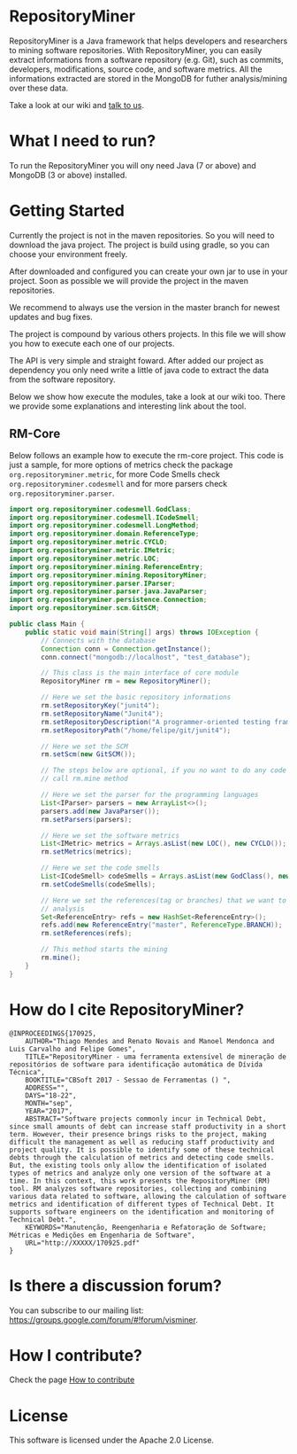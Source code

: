 # RepositoryMiner

RepositoryMiner is a Java framework that helps developers and researchers to mining software repositories. With RepositoryMiner, you can easily extract informations from a software repository (e.g. Git), such as commits, developers, modifications, source code, and software metrics. All the informations extracted are stored in the MongoDB for futher analysis/mining over these data.

Take a look at our wiki and [talk to us](https://groups.google.com/forum/#!forum/visminer).

# What I need to run?

To run the RepositoryMiner you will ony need Java (7 or above) and MongoDB (3 or above) installed.

# Getting Started

Currently the project is not in the maven repositories. So you will need to download the java project. The project is build  using gradle, so you can choose your environment freely.

After downloaded and configured you can create your own jar to use in your project. Soon as possible we will provide the project in the maven repositories.

We recommend to always use the version in the master branch for newest updates and bug fixes.

The project is compound by various others projects. In this file we will show you how to execute each one of our projects. 

The API is very simple and straight foward. After added our project as dependency you only need write a little  of java code to extract the data from the software repository. 

Below we show how execute the modules, take a  look at our wiki too. There we provide some explanations and interesting link about the tool.

## RM-Core

Below follows an example how to execute the rm-core project. This code is just a sample, for more options of metrics check the package `org.repositoryminer.metric`, for more Code Smells check `org.repositoryminer.codesmell` and for more parsers check `org.repositoryminer.parser`.

```java
import org.repositoryminer.codesmell.GodClass;
import org.repositoryminer.codesmell.ICodeSmell;
import org.repositoryminer.codesmell.LongMethod;
import org.repositoryminer.domain.ReferenceType;
import org.repositoryminer.metric.CYCLO;
import org.repositoryminer.metric.IMetric;
import org.repositoryminer.metric.LOC;
import org.repositoryminer.mining.ReferenceEntry;
import org.repositoryminer.mining.RepositoryMiner;
import org.repositoryminer.parser.IParser;
import org.repositoryminer.parser.java.JavaParser;
import org.repositoryminer.persistence.Connection;
import org.repositoryminer.scm.GitSCM;

public class Main {
	public static void main(String[] args) throws IOException {
		// Connects with the database
		Connection conn = Connection.getInstance();
		conn.connect("mongodb://localhost", "test_database");

		// This class is the main interface of core module
		RepositoryMiner rm = new RepositoryMiner();

		// Here we set the basic repository informations
		rm.setRepositoryKey("junit4");
		rm.setRepositoryName("Junit4");
		rm.setRepositoryDescription("A programmer-oriented testing framework for Java.");
		rm.setRepositoryPath("/home/felipe/git/junit4");

		// Here we set the SCM
		rm.setScm(new GitSCM());

		// The steps below are optional, if you no want to do any code analysis just
		// call rm.mine method

		// Here we set the parser for the programming languages
		List<IParser> parsers = new ArrayList<>();
		parsers.add(new JavaParser());
		rm.setParsers(parsers);

		// Here we set the software metrics
		List<IMetric> metrics = Arrays.asList(new LOC(), new CYCLO());
		rm.setMetrics(metrics);

		// Here we set the code smells
		List<ICodeSmell> codeSmells = Arrays.asList(new GodClass(), new LongMethod());
		rm.setCodeSmells(codeSmells);

		// Here we set the references(tag or branches) that we want to perform the code
		// analysis
		Set<ReferenceEntry> refs = new HashSet<ReferenceEntry>();
		refs.add(new ReferenceEntry("master", ReferenceType.BRANCH));
		rm.setReferences(refs);

		// This method starts the mining
		rm.mine();
	}
}
```

# How do I cite RepositoryMiner?
```
@INPROCEEDINGS{170925,
    AUTHOR="Thiago Mendes and Renato Novais and Manoel Mendonca and Luis Carvalho and Felipe Gomes",
    TITLE="RepositoryMiner - uma ferramenta extensível de mineração de repositórios de software para identificação automática de Dívida Técnica",
    BOOKTITLE="CBSoft 2017 - Sessao de Ferramentas () ",
    ADDRESS="",
    DAYS="18-22",
    MONTH="sep",
    YEAR="2017",
    ABSTRACT="Software projects commonly incur in Technical Debt, since small amounts of debt can increase staff productivity in a short term. However, their presence brings risks to the project, making difficult the management as well as reducing staff productivity and project quality. It is possible to identify some of these technical debts through the calculation of metrics and detecting code smells. But, the existing tools only allow the identification of isolated types of metrics and analyze only one version of the software at a time. In this context, this work presents the RepositoryMiner (RM) tool. RM analyzes software repositories, collecting and combining various data related to software, allowing the calculation of software metrics and identification of different types of Technical Debt. It supports software engineers on the identification and monitoring of Technical Debt.",
    KEYWORDS="Manutenção, Reengenharia e Refatoração de Software; Métricas e Medições em Engenharia de Software", 
    URL="http://XXXXX/170925.pdf"
} 
```

# Is there a discussion forum?

You can subscribe to our mailing list: https://groups.google.com/forum/#!forum/visminer.

# How I contribute?

Check the page [How to contribute](https://github.com/visminer/RepositoryMiner/wiki/How-to-contribute)

# License

This software is licensed under the Apache 2.0 License.
